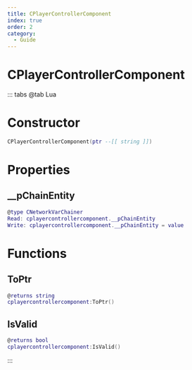 ```yaml
---
title: CPlayerControllerComponent
index: true
order: 2
category:
  - Guide
---
```


# CPlayerControllerComponent

::: tabs
@tab Lua
# Constructor
```lua
CPlayerControllerComponent(ptr --[[ string ]])
```
# Properties
## __pChainEntity 
```lua
@type CNetworkVarChainer
Read: cplayercontrollercomponent.__pChainEntity
Write: cplayercontrollercomponent.__pChainEntity = value
```
# Functions
## ToPtr
```lua
@returns string
cplayercontrollercomponent:ToPtr()
```
## IsValid
```lua
@returns bool
cplayercontrollercomponent:IsValid()
```

:::